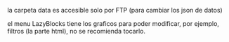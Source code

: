 la carpeta data es accesible solo por FTP (para cambiar los json de datos)

el menu LazyBlocks tiene los graficos para poder modificar, por ejemplo, filtros (la parte html), no se recomienda tocarlo.